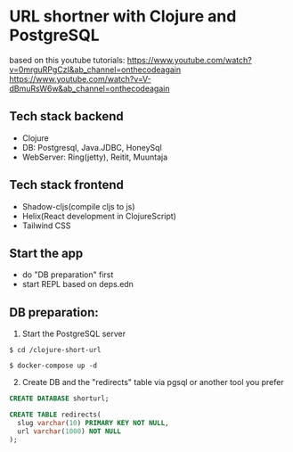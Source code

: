 # URL shortner with Clojure and PostgreSQL
based on this youtube tutorials:
https://www.youtube.com/watch?v=0mrguRPgCzI&ab_channel=onthecodeagain
https://www.youtube.com/watch?v=V-dBmuRsW6w&ab_channel=onthecodeagain


## Tech stack backend
- Clojure
- DB: Postgresql, Java.JDBC, HoneySql
- WebServer: Ring(jetty), Reitit, Muuntaja
## Tech stack frontend
- Shadow-cljs(compile cljs to js)
- Helix(React development in ClojureScript)
- Tailwind CSS

## Start the app
- do "DB preparation" first
- start REPL based on deps.edn

## DB preparation:

1. Start the PostgreSQL server
```console
$ cd /clojure-short-url
```
```console
$ docker-compose up -d
```

2. Create DB and the "redirects" table via pgsql or another tool you prefer

```sql 
CREATE DATABASE shorturl;
```

```sql 
CREATE TABLE redirects(
  slug varchar(10) PRIMARY KEY NOT NULL,
  url varchar(1000) NOT NULL                     
);
```
